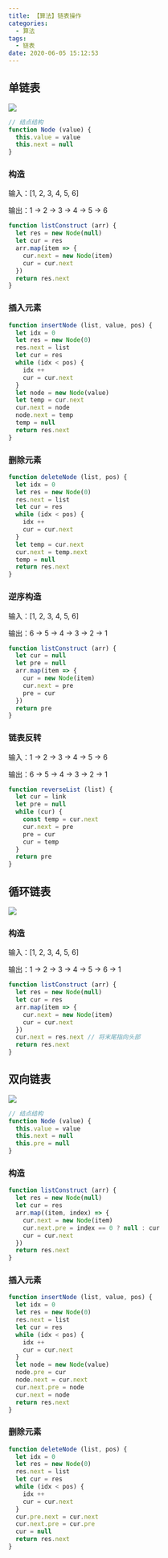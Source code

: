 ```yaml
---
title: 【算法】链表操作
categories:
  - 算法
tags:
  - 链表
date: 2020-06-05 15:12:53
---
```

## 单链表

![](https://images-1300309047.cos.ap-chengdu.myqcloud.com/blog/list.PNG)

```js
// 结点结构
function Node (value) {
  this.value = value
  this.next = null
}
```

### 构造

输入：[1, 2, 3, 4, 5, 6]

输出：1 -> 2 -> 3 -> 4 -> 5 -> 6

```js
function listConstruct (arr) {
  let res = new Node(null)
  let cur = res
  arr.map(item => {
    cur.next = new Node(item)
    cur = cur.next
  })
  return res.next
}
```

### 插入元素

```js
function insertNode (list, value, pos) {
  let idx = 0
  let res = new Node(0)
  res.next = list
  let cur = res
  while (idx < pos) {
    idx ++
    cur = cur.next
  }
  let node = new Node(value)
  let temp = cur.next
  cur.next = node
  node.next = temp
  temp = null
  return res.next
}
```

### 删除元素

```js
function deleteNode (list, pos) {
  let idx = 0
  let res = new Node(0)
  res.next = list
  let cur = res
  while (idx < pos) {
    idx ++
    cur = cur.next
  }
  let temp = cur.next
  cur.next = temp.next
  temp = null
  return res.next
}
```

### 逆序构造

输入：[1, 2, 3, 4, 5, 6]

输出：6 -> 5 -> 4 -> 3 -> 2 -> 1

```js
function listConstruct (arr) {
  let cur = null
  let pre = null
  arr.map(item => {
    cur = new Node(item)
    cur.next = pre
    pre = cur
  })
  return pre
}
```

### 链表反转

输入：1 -> 2 -> 3 -> 4 -> 5 -> 6

输出：6 -> 5 -> 4 -> 3 -> 2 -> 1

```js
function reverseList (list) {
  let cur = link
  let pre = null
  while (cur) {
    const temp = cur.next
    cur.next = pre
    pre = cur
    cur = temp
  }
  return pre
}
```

 ## 循环链表

![](https://images-1300309047.cos.ap-chengdu.myqcloud.com/blog/cycle_list.PNG)

### 构造

输入：[1, 2, 3, 4, 5, 6]

输出：1 -> 2 -> 3 -> 4 -> 5 -> 6 -> 1

```js
function listConstruct (arr) {
  let res = new Node(null)
  let cur = res
  arr.map(item => {
    cur.next = new Node(item)
    cur = cur.next
  })
  cur.next = res.next // 将末尾指向头部
  return res.next
}
```

## 双向链表

![](https://images-1300309047.cos.ap-chengdu.myqcloud.com/blog/list_2.PNG)

```js
// 结点结构
function Node (value) {
  this.value = value
  this.next = null
  this.pre = null
}
```

### 构造

```js
function listConstruct (arr) {
  let res = new Node(null)
  let cur = res
  arr.map((item, index) => {
    cur.next = new Node(item)
    cur.next.pre = index == 0 ? null : cur
    cur = cur.next
  })
  return res.next
}
```

### 插入元素

```js
function insertNode (list, value, pos) {
  let idx = 0
  let res = new Node(0)
  res.next = list
  let cur = res
  while (idx < pos) {
    idx ++
    cur = cur.next
  }
  let node = new Node(value)
  node.pre = cur
  node.next = cur.next
  cur.next.pre = node
  cur.next = node
  return res.next
}
```

### 删除元素

```js
function deleteNode (list, pos) {
  let idx = 0
  let res = new Node(0)
  res.next = list
  let cur = res
  while (idx < pos) {
    idx ++
    cur = cur.next
  }
  cur.pre.next = cur.next
  cur.next.pre = cur.pre
  cur = null
  return res.next
}
```

